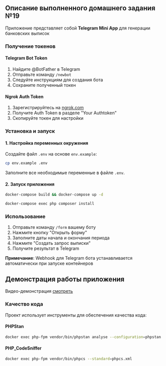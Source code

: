 ## Описание выполненного домашнего задания №19

Приложение представляет собой **Telegram Mini App** для генерации банковских выписок

### Получение токенов

#### Telegram Bot Token
1. Найдите @BotFather в Telegram
2. Отправьте команду `/newbot`
3. Следуйте инструкциям для создания бота
4. Сохраните полученный токен

#### Ngrok Auth Token
1. Зарегистрируйтесь на [ngrok.com](https://ngrok.com)
2. Получите Auth Token в разделе "Your Authtoken"
3. Скопируйте токен для настройки

### Установка и запуск

#### 1. Настройка переменных окружения
Создайте файл `.env` на основе `env.example`:
```bash
cp env.example .env
```
Заполните все необходимые переменные в файле `.env`.

#### 2. Запуск приложения
```bash
docker-compose build && docker-compose up -d

docker-compose exec php composer install
```

### Использование

1. Отправьте команду `/form` вашему боту
2. Нажмите кнопку "Открыть форму"
3. Заполните даты начала и окончания периода
4. Нажмите "Создать запрос выписки"
5. Получите результат в Telegram

**Примечание**: Webhook для Telegram бота устанавливается автоматически при запуске контейнеров

## Демонстрация работы приложения

Видео-демонстрация [смотреть](https://files.catbox.moe/xinzox.webm)

### Качество кода

Проект использует инструменты для обеспечения качества кода:

#### PHPStan
```bash
docker exec php-fpm vendor/bin/phpstan analyse --configuration=phpstan.neon --memory-limit=512M
```

#### PHP_CodeSniffer
```bash
docker exec php-fpm vendor/bin/phpcs --standard=phpcs.xml
```

